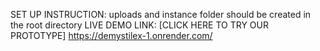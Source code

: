 SET UP INSTRUCTION:
uploads and instance folder should be created in the root directory 
 LIVE DEMO LINK:
 [CLICK HERE TO TRY OUR PROTOTYPE]
 https://demystilex-1.onrender.com/
